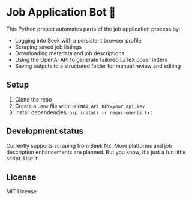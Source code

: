 # Job Application Bot 🤖

This Python project automates parts of the job application process by:

* Logging into Seek with a persistent browser profile
* Scraping saved job listings
* Downloading metadata and job descriptions
* Using the OpenAI API to generate tailored LaTeX cover letters
* Saving outputs to a structured folder for manual review and editing

## Setup

1. Clone the repo
2. Create a `.env` file with:
```OPENAI_API_KEY=your_api_key```
3. Install dependencies:
```pip install -r requirements.txt```

## Development status

Currently supports scraping from Seek NZ. More platforms and job description enhancements are planned. But you know, it's just a fun little script. Use it.

## License

MIT License

